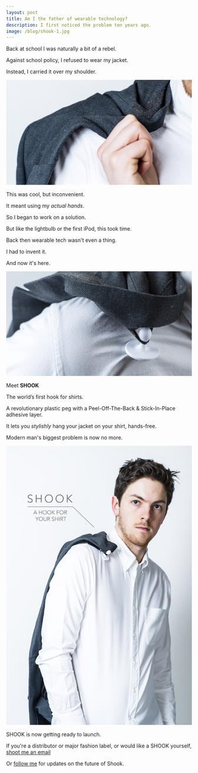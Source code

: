 ```yaml
---
layout: post
title: Am I the father of wearable technology?
description: I first noticed the problem ten years ago.
image: /blog/shook-1.jpg
---
```


<style>

img {

  text-align: center;
}

</style>

Back at school I was naturally a bit of a rebel.

Against school policy, I refused to wear my jacket.

Instead, I carried it over my shoulder.

![Shook Headshot](/blog/shook-0.jpg)


This was cool, but inconvenient.

It meant using my *actual hands*.

So I began to work on a solution.

But like the lightbulb or the first iPod, this took time.

Back then wearable tech wasn't even a thing.

I had to invent it.

And now it's here.

![Shook Headshot](/blog/shook-2.jpg)


Meet **SHOOK**

The world’s first hook for shirts.

A revolutionary plastic peg with a Peel-Off-The-Back & Stick-In-Place adhesive layer.

It lets you *stylishly* hang your jacket on your shirt, hands-free.

Modern man's biggest problem is now no more.

![Shook Headshot](/blog/shook-headshot.jpg)

SHOOK is now getting ready to launch.

If you're a distributor or major fashion label, or would like a SHOOK yourself, [shoot me an email](mailto:mail@olifro.st)

Or [follow me](https://twitter.com/olifro_st) for updates on the future of Shook.
